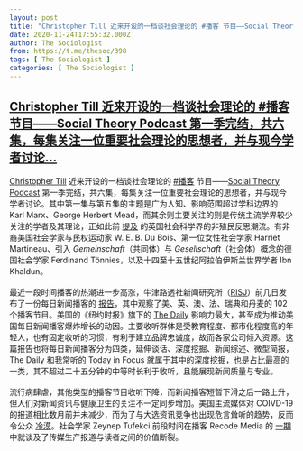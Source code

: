 ```yaml
---
layout: post
title: "Christopher Till 近来开设的一档谈社会理论的 #播客 节目——Social Theory Podcast 第一季完结，共六集，每集关注一位重要社会理论的思想者，并与现今学者讨论"
date: 2020-11-24T17:55:32.000Z
author: The Sociologist
from: https://t.me/thesoc/398
tags: [ The Sociologist ]
categories: [ The Sociologist ]
---
```

<!--1606240532000-->
[Christopher Till 近来开设的一档谈社会理论的 #播客 节目——Social Theory Podcast 第一季完结，共六集，每集关注一位重要社会理论的思想者，并与现今学者讨论...](https://t.me/thesoc/398)
------

<div>
<p><a href="https://t.me/thesoc/232" target="_blank" rel="noopener" onclick="return confirm('Open this link?\n\n'+this.href);">Christopher Till</a> 近来开设的一档谈社会理论的 <a href="https://t.me/thesoc/398?q=%23%E6%92%AD%E5%AE%A2">#播客</a> 节目——<a href="https://podcasts.apple.com/us/podcast/social-theory-podcast/id1533951560" target="_blank" rel="noopener" onclick="return confirm('Open this link?\n\n'+this.href);">Social Theory Podcast</a> 第一季完结，共六集，每集关注一位重要社会理论的思想者，并与现今学者讨论。其中第一集与第五集的主题是广为人知、影响范围超过学科边界的 Karl Marx、George Herbert Mead，而其余则主要关注的则是传统主流学界较少关注的学者及其理论，正如此前 <a href="https://t.me/thesoc/396" target="_blank" rel="noopener" onclick="return confirm('Open this link?\n\n'+this.href);">提及</a> 的英国社会科学界的非殖民反思潮流。有非裔美国社会学家与民权运动家 W. E. B. Du Bois、第一位女性社会学家 Harriet Martineau、引入 <i>Gemeinschaft</i>（共同体）与 <i>Gesellschaft</i>（社会体）概念的德国社会学家 Ferdinand Tönnies，以及十四至十五世纪阿拉伯伊斯兰世界学者 Ibn Khaldun。<br><br>最近一段时间播客的热潮进一步高涨，牛津路透社新闻研究所（<a href="https://t.me/thesoc/231" target="_blank" rel="noopener" onclick="return confirm('Open this link?\n\n'+this.href);">RISJ</a>）前几日发布了一份每日新闻播客的 <a href="https://reutersinstitute.politics.ox.ac.uk/daily-news-podcasts-building-new-habits-shadow-coronavirus" target="_blank" rel="noopener" onclick="return confirm('Open this link?\n\n'+this.href);">报告</a>，其中观察了美、英、澳、法、瑞典和丹麦的 102 个播客节目。美国的《纽约时报》旗下的 <a href="https://podcasts.apple.com/us/podcast/the-daily/id1200361736" target="_blank" rel="noopener" onclick="return confirm('Open this link?\n\n'+this.href);">The Daily</a> 影响力最大，甚至成为推动美国每日新闻播客爆炸增长的动因。主要收听群体是受教育程度、都市化程度高的年轻人，也有固定收听的习惯，有利于建立品牌忠诚度，故而各家公司倾入资源。这篇报告也将每日新闻播客分为四类，延伸谈话、深度挖掘、新闻综述、微型简报，The Daily 和我常听的 Today in Focus 就属于其中的深度挖掘，也是占比最高的一类，其不超过二十五分钟的中等时长利于收听，且能展现新闻质量与专业。<br><br>流行病肆虐，其他类型的播客节目收听下降，而新闻播客短暂下滑之后一路上升，但人们对新闻资讯与健康卫生的关注不一定同步增加。美国主流媒体对 COIVD-19 的报道相比数月前并未减少，而为了与大选资讯竞争也出现危言耸听的趋势，反而令公众 <a href="https://www.journalism.org/2020/10/07/before-trump-tested-positive-for-coronavirus-republicans-attention-to-pandemic-had-sharply-declined/" target="_blank" rel="noopener" onclick="return confirm('Open this link?\n\n'+this.href);">冷漠</a>。社会学家 Zeynep Tufekci 前段时间在播客 Recode Media 的 <a href="https://podcasts.apple.com/us/podcast/why-zeynep-tufekci-saw-pandemic-coming-what-else-she/id1080467174?i=1000496436357" target="_blank" rel="noopener" onclick="return confirm('Open this link?\n\n'+this.href);">一期</a> 中就谈及了传媒生产报道与读者之间的价值断裂。</p>
</div>
